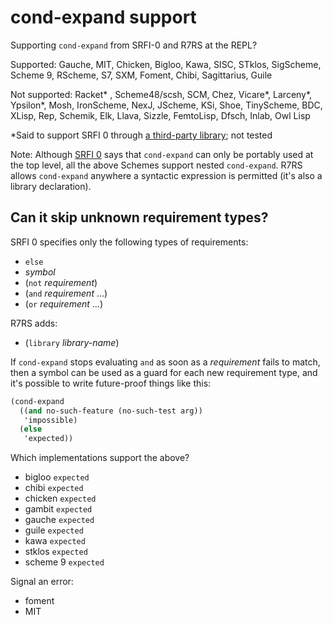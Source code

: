 # cond-expand support

Supporting `cond-expand` from SRFI-0 and R7RS at the REPL?

Supported: Gauche, MIT, Chicken, Bigloo, Kawa, SISC, STklos, SigScheme, Scheme 9, RScheme, S7, SXM, Foment, Chibi, Sagittarius, Guile

Not supported: Racket* , Scheme48/scsh, SCM, Chez, Vicare*, Larceny*, Ypsilon*, Mosh, IronScheme, NexJ, JScheme, KSi, Shoe, TinyScheme, BDC, XLisp, Rep, Schemik, Elk, Llava, Sizzle, FemtoLisp, Dfsch, Inlab, Owl Lisp

*Said to support SRFI 0 through [a third-party library](https://code.launchpad.net/~scheme-libraries-team/scheme-libraries/srfi); not tested

Note:  Although [SRFI 0](http://srfi.schemers.org/srfi-0/srfi-0.html) says that `cond-expand` can only be portably used at the top level, all the above Schemes support nested `cond-expand`.  R7RS allows `cond-expand` anywhere a syntactic expression is permitted (it's also a library declaration).

## Can it skip unknown requirement types?

SRFI 0 specifies only the following types of requirements:

* `else`
* _symbol_
* (`not` _requirement_)
* (`and` _requirement_ ...)
* (`or` _requirement_ ...)

R7RS adds:

* (`library` _library-name_)

If `cond-expand` stops evaluating `and` as soon as a _requirement_
fails to match, then a symbol can be used as a guard for each new
requirement type, and it's possible to write future-proof things like
this:

```Scheme
(cond-expand
  ((and no-such-feature (no-such-test arg))
   'impossible)
  (else
   'expected))
```

Which implementations support the above?

* bigloo             `expected`
* chibi              `expected`
* chicken            `expected`
* gambit             `expected`
* gauche             `expected`
* guile              `expected`
* kawa               `expected`
* stklos             `expected`
* scheme 9           `expected`

Signal an error:

* foment
* MIT
